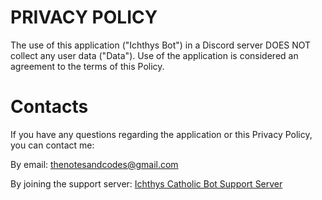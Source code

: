 # PRIVACY POLICY

The use of this application ("Ichthys Bot") in a Discord server DOES NOT collect any user data ("Data"). Use of the application is considered an agreement to the terms of this Policy.

# Contacts
If you have any questions regarding the application or this Privacy Policy, you can contact me:

By email: thenotesandcodes@gmail.com

By joining the support server: [Ichthys Catholic Bot Support Server](https://discord.gg/Fp9kZQVqFX)
